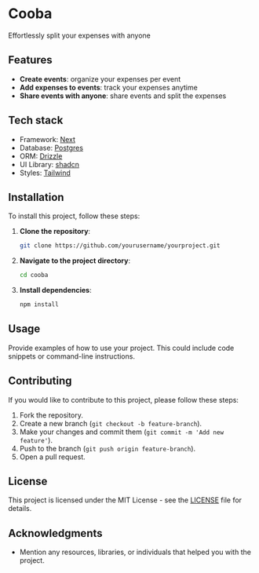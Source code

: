 # Cooba

Effortlessly split your expenses with anyone

## Features

-   **Create events**: organize your expenses per event
-   **Add expenses to events**: track your expenses anytime
-   **Share events with anyone**: share events and split the expenses

## Tech stack

-   Framework: [Next](https://nextjs.org/)
-   Database: [Postgres](https://www.postgresql.org/)
-   ORM: [Drizzle](https://orm.drizzle.team/)
-   UI Library: [shadcn](https://ui.shadcn.com/)
-   Styles: [Tailwind](https://tailwindcss.com/)

## Installation

To install this project, follow these steps:

1. **Clone the repository**:
    ```bash
    git clone https://github.com/yourusername/yourproject.git
    ```
2. **Navigate to the project directory**:
    ```bash
    cd cooba
    ```
3. **Install dependencies**:
    ```bash
    npm install
    ```

## Usage

Provide examples of how to use your project. This could include code snippets or command-line instructions.

## Contributing

If you would like to contribute to this project, please follow these steps:

1. Fork the repository.
2. Create a new branch (`git checkout -b feature-branch`).
3. Make your changes and commit them (`git commit -m 'Add new feature'`).
4. Push to the branch (`git push origin feature-branch`).
5. Open a pull request.

## License

This project is licensed under the MIT License - see the [LICENSE](LICENSE) file for details.

## Acknowledgments

-   Mention any resources, libraries, or individuals that helped you with the project.
